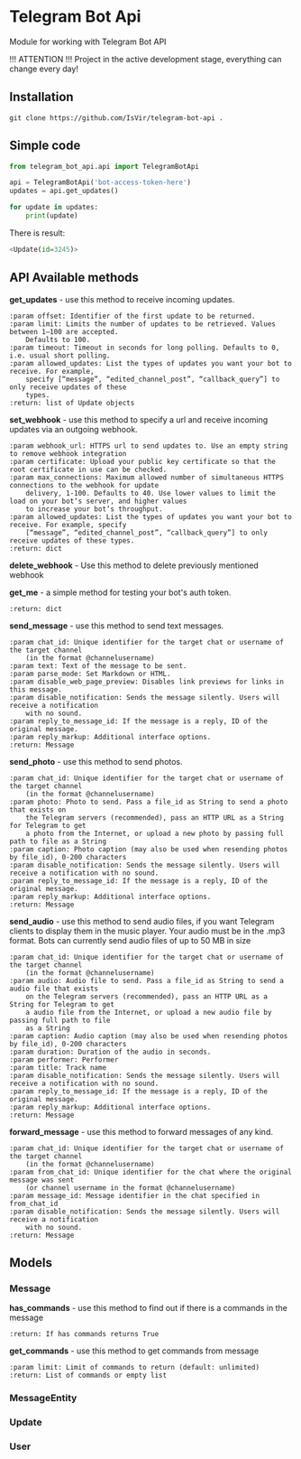 # Telegram Bot Api
Module for working with Telegram Bot API

!!! ATTENTION !!! Project in the active development stage, everything can change every day!

## Installation
```text
git clone https://github.com/IsVir/telegram-bot-api . 
```

## Simple code
```python
from telegram_bot_api.api import TelegramBotApi

api = TelegramBotApi('bot-access-token-here')
updates = api.get_updates()

for update in updates:
    print(update)
```

There is result:
```python
<Update(id=3245)>
```

## API Available methods

**get_updates** - use this method to receive incoming updates.
```pydocstring
:param offset: Identifier of the first update to be returned.
:param limit: Limits the number of updates to be retrieved. Values between 1—100 are accepted. 
    Defaults to 100.
:param timeout: Timeout in seconds for long polling. Defaults to 0, i.e. usual short polling.
:param allowed_updates: List the types of updates you want your bot to receive. For example, 
    specify [“message”, “edited_channel_post”, “callback_query”] to only receive updates of these 
    types.
:return: list of Update objects
```

**set_webhook** - use this method to specify a url and receive incoming updates via an outgoing webhook.
```pydocstring
:param webhook_url: HTTPS url to send updates to. Use an empty string to remove webhook integration
:param certificate: Upload your public key certificate so that the root certificate in use can be checked.
:param max_connections: Maximum allowed number of simultaneous HTTPS connections to the webhook for update
    delivery, 1-100. Defaults to 40. Use lower values to limit the load on your bot‘s server, and higher values
    to increase your bot’s throughput.
:param allowed_updates: List the types of updates you want your bot to receive. For example, specify
    [“message”, “edited_channel_post”, “callback_query”] to only receive updates of these types.
:return: dict
```

**delete_webhook** - Use this method to delete previously mentioned webhook

**get_me** - a simple method for testing your bot's auth token.
```pydocstring
:return: dict
```

**send_message** - use this method to send text messages.
```pydocstring
:param chat_id: Unique identifier for the target chat or username of the target channel 
    (in the format @channelusername)
:param text: Text of the message to be sent.
:param parse_mode: Set Markdown or HTML.
:param disable_web_page_preview: Disables link previews for links in this message.
:param disable_notification: Sends the message silently. Users will receive a notification 
    with no sound.
:param reply_to_message_id: If the message is a reply, ID of the original message.
:param reply_markup: Additional interface options.
:return: Message
```

**send_photo** - use this method to send photos.
```pydocstring
:param chat_id: Unique identifier for the target chat or username of the target channel 
    (in the format @channelusername)
:param photo: Photo to send. Pass a file_id as String to send a photo that exists on 
    the Telegram servers (recommended), pass an HTTP URL as a String for Telegram to get 
    a photo from the Internet, or upload a new photo by passing full path to file as a String
:param caption: Photo caption (may also be used when resending photos by file_id), 0-200 characters
:param disable_notification: Sends the message silently. Users will receive a notification with no sound.
:param reply_to_message_id: If the message is a reply, ID of the original message.
:param reply_markup: Additional interface options.
:return: Message
```

**send_audio** - use this method to send audio files, if you want Telegram clients to display them in the music player. Your audio must be in the .mp3 format. Bots can currently send audio files of up to 50 MB in size
```pydocstring
:param chat_id: Unique identifier for the target chat or username of the target channel 
    (in the format @channelusername)
:param audio: Audio file to send. Pass a file_id as String to send a audio file that exists
    on the Telegram servers (recommended), pass an HTTP URL as a String for Telegram to get 
    a audio file from the Internet, or upload a new audio file by passing full path to file
    as a String
:param caption: Audio caption (may also be used when resending photos by file_id), 0-200 characters
:param duration: Duration of the audio in seconds.
:param performer: Performer
:param title: Track name
:param disable_notification: Sends the message silently. Users will receive a notification with no sound.
:param reply_to_message_id: If the message is a reply, ID of the original message.
:param reply_markup: Additional interface options.
:return: Message
``` 

**forward_message** - use this method to forward messages of any kind.
```pydocstring
:param chat_id: Unique identifier for the target chat or username of the target channel 
    (in the format @channelusername)
:param from_chat_id: Unique identifier for the chat where the original message was sent 
    (or channel username in the format @channelusername)
:param message_id: Message identifier in the chat specified in from_chat_id
:param disable_notification: Sends the message silently. Users will receive a notification 
    with no sound.
:return: Message
```

## Models

### Message

**has_commands** - use this method to find out if there is a commands in the message
```pydocstring
:return: If has commands returns True
```

**get_commands** - use this method to get commands from message
```pydocstring
:param limit: Limit of commands to return (default: unlimited)
:return: List of commands or empty list
```

### MessageEntity

### Update

### User 